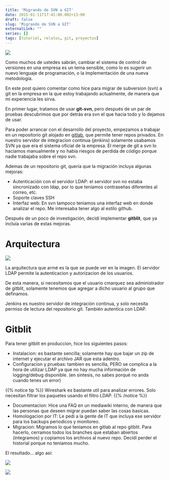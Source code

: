 ```yaml
---
title: 'Migrando de SVN a GIT'
date: 2015-01-11T17:41:00.002+13:00
draft: false
slug: 'Migrando de SVN a GIT'
externalLink: ""
series: []
tags: [tutorial, relatos, git, proyectos]
---
```


[![](http://4.bp.blogspot.com/-VTOUfiovt7Y/VLH-mU-1OWI/AAAAAAAAcbM/C391xBLdIsE/s1600/subversion_VS_git.jpg)](http://4.bp.blogspot.com/-VTOUfiovt7Y/VLH-mU-1OWI/AAAAAAAAcbM/C391xBLdIsE/s1600/subversion_VS_git.jpg)

Como muchos de ustedes sabrán, cambiar el sistema de control de versiones en una empresa es un tema sensible, como lo es sugerir un nuevo lenguaje de programación, o la implementación de una nueva metodología.

En este post quiero comentar como hice para migrar de subversion (svn) a git en la empresa en la que estoy trabajando actualmente, de manera que mi experiencia les sirva.

En primer lugar, tratamos de usar **git-svn**, pero después de un par de pruebas descubrimos que por detrás era svn el que hacia todo y lo dejamos de usar.

Para poder arrancar con el desarrollo del proyecto, empezamos a trabajar en un repositorio git alojado en [gitlab](http://gitlab.com/), que permite tener repos privados. En nuestro servidor de integracion continua (jenkins) solamente usabamos SVN ya que era el sistema oficial de la empresa. El merge de git a svn lo haciamos manualmente y no había riesgos de perdida de código porque nadie trabajaba sobre el repo svn.

Ademas de un repositorio git, quería que la migración incluya algunas mejoras:  

- Autenticación con el servidor LDAP: el servidor svn no estaba sincronizado con ldap, por lo que teníamos contraseñas diferentes al correo, etc. 
- Soporte claves SSH
- Interfaz web: En svn tampoco teníamos una interfaz web en donde analizar el repo. Me interesaba tener algo al estilo github.

Después de un poco de investigación, decidí implementar **gitblit**, que ya incluía varias de estas mejoras.

# Arquitectura  

[![](http://2.bp.blogspot.com/-am25tY_c2rU/VLHy-NfHnKI/AAAAAAAAcas/1aXPyw4QJXY/s1600/untitled.png)](http://2.bp.blogspot.com/-am25tY_c2rU/VLHy-NfHnKI/AAAAAAAAcas/1aXPyw4QJXY/s1600/untitled.png)

La arquitectura que armé es la que se puede ver en la imagen. El servidor LDAP permite la autenticacion y autorizacion de los usuarios.

De esta manera, si necesitamos que el usuario cmarquez sea administrador de gitblit, solamente tenemos que agregar a dicho usuario al grupo que definamos.

Jenkins es nuestro servidor de integración continua, y solo necesita permiso de lectura del repositorio git. También autentica con LDAP.

# Gitblit 
Para tener gitblit en produccion, hice los siguientes pasos:  

- Instalacion: es bastante sencilla; solamente hay que bajar un zip de internet y ejecutar el archivo JAR que esta adentro.
- Configuracion y pruebas: tambien es sencilla, PERO se complica a la hora de utilizar LDAP ya que no hay mucha información de logging/debug disponible. (en sintesis, no sabes porqué no anda cuando tenes un error) 

{{% notice tip %}}
Wireshark es bastante util para analizar errores. Solo necesitan filtrar los paquetes usando el filtro LDAP.
{{% /notice %}}

- Documentacion: Hice una FAQ en un mediawiki interno, de manera que las personas que deseen migrar puedan saber las cosas basicas.
- Homologacion por IT: Le pedi a la gente de IT que incluya ese servidor para los backups periodicos y monitoreo.
- Migracion: Migramos lo que teniamos en gitlab al repo gitblit. Para hacerlo, cerramos todos los branches que estaban abiertos (integramos) y copiamos los archivos al nuevo repo. Decidí perder el historial porque no teniamos mucho.

  
El resultado... algo asi:  
  
[![](http://3.bp.blogspot.com/-7P420lLg27o/VLH-VAHtU9I/AAAAAAAAca8/pTBZ-wXFOvY/s1600/gitblit.png)](http://3.bp.blogspot.com/-7P420lLg27o/VLH-VAHtU9I/AAAAAAAAca8/pTBZ-wXFOvY/s1600/gitblit.png)

[![](http://1.bp.blogspot.com/-DONygmCjdEM/VLH-VKt4yYI/AAAAAAAAcbA/czBR9O6kJqE/s1600/Gitblit_10.png)](http://1.bp.blogspot.com/-DONygmCjdEM/VLH-VKt4yYI/AAAAAAAAcbA/czBR9O6kJqE/s1600/Gitblit_10.png)